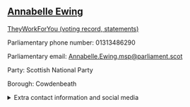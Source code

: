 ## <a href="https://www.parliament.scot/msps/current-and-previous-msps/annabelle-ewing">Annabelle Ewing</a>

<a href="https://www.theyworkforyou.com/mp/25085/annabelle_ewing">TheyWorkForYou (voting record, statements)</a> 

Parliamentary phone number: 01313486290 

Parliamentary email: Annabelle.Ewing.msp@parliament.scot 

Party: Scottish National Party 

Borough: Cowdenbeath 

<details><summary>Extra contact information and social media</summary> 
<li>Parliamentary address: The Scottish Parliament, EH99 1SP, Edinburgh</li>
<li>Local office address: Cowdenbeath Constituency Office, 253-257 High Street, Cowdenbeath, KY4 9QF</li>
<li>Local office phone number: 01383611067</li>
<li>Twitter:</li>
<li>Facebook:</li>
<li>Website:</li>
</details>